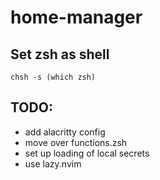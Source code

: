 # home-manager

## Set zsh as shell
`chsh -s (which zsh)`  

## TODO:
- add alacritty config
- move over functions.zsh
- set up loading of local secrets
- use lazy.nvim

